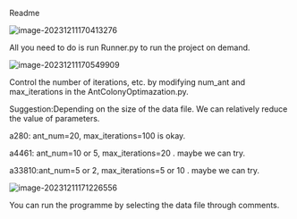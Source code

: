 Readme





![image-20231211170413276](C:\Users\hang1\AppData\Roaming\Typora\typora-user-images\image-20231211170413276.png)

All you need to do is run Runner.py to run the project on demand.



![image-20231211170549909](C:\Users\hang1\AppData\Roaming\Typora\typora-user-images\image-20231211170549909.png)

Control the number of iterations, etc. by modifying num_ant and max_iterations in the AntColonyOptimazation.py.

Suggestion:Depending on the size of the data file. We can relatively reduce the value of parameters.



a280: ant_num=20, max_iterations=100 is okay.

a4461: ant_num=10 or 5, max_iterations=20 . maybe we can try.

a33810:ant_num=5 or 2, max_iterations=5 or 10 . maybe we can try.

![image-20231211171226556](C:\Users\hang1\AppData\Roaming\Typora\typora-user-images\image-20231211171226556.png)

You can run the programme by selecting the data file through comments.